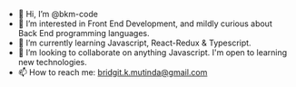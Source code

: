 - 👋 Hi, I’m @bkm-code
- 👀 I’m interested in Front End Development, and mildly curious about Back End programming languages.
- 🌱 I’m currently learning Javascript, React-Redux & Typescript. 
- 💞️ I’m looking to collaborate on anything Javascript. I'm open to learning new technologies.
- 📫 How to reach me: bridgit.k.mutinda@gmail.com

<!---
bkm-code/bkm-code is a ✨ special ✨ repository because its `README.md` (this file) appears on your GitHub profile.
You can click the Preview link to take a look at your changes.
--->
